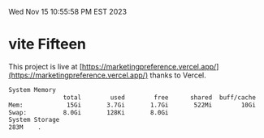 Wed Nov 15 10:55:58 PM EST 2023

# vite Fifteen


This project is live at [https://marketingpreference.vercel.app/](https://marketingpreference.vercel.app/) thanks to Vercel.

```bash
System Memory
               total        used        free      shared  buff/cache   available
Mem:            15Gi       3.7Gi       1.7Gi       522Mi        10Gi        11Gi
Swap:          8.0Gi       128Ki       8.0Gi
System Storage
283M	.
```
```bash
